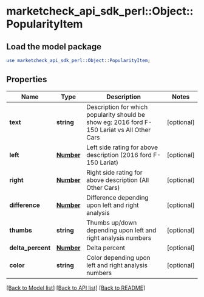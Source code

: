 # marketcheck_api_sdk_perl::Object::PopularityItem

## Load the model package
```perl
use marketcheck_api_sdk_perl::Object::PopularityItem;
```

## Properties
Name | Type | Description | Notes
------------ | ------------- | ------------- | -------------
**text** | **string** | Description for which popularity should be show eg: 2016 ford F-150 Lariat vs All Other Cars | [optional] 
**left** | [**Number**](Number.md) | Left side rating for above description (2016 ford F-150 Lariat) | [optional] 
**right** | [**Number**](Number.md) | Right side rating for above description (All Other Cars) | [optional] 
**difference** | [**Number**](Number.md) | Difference depending upon left and right analysis | [optional] 
**thumbs** | **string** | Thumbs up/down depending upon left and right analysis numbers | [optional] 
**delta_percent** | [**Number**](Number.md) | Delta percent | [optional] 
**color** | **string** | Color depending upon left and right analysis numbers | [optional] 

[[Back to Model list]](../README.md#documentation-for-models) [[Back to API list]](../README.md#documentation-for-api-endpoints) [[Back to README]](../README.md)


